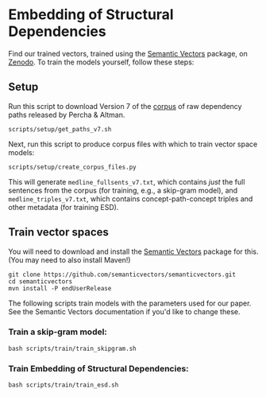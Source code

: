 # Embedding of Structural Dependencies


Find our trained vectors, trained using the [Semantic Vectors](https://github.com/semanticvectors/semanticvectors) package, on [Zenodo](https://zenodo.org/record/3832324). To train the models yourself, follow these steps:

## Setup

Run this script to download Version 7 of the [corpus](https://zenodo.org/record/3459420#.XxDtIZNKiRs) of raw dependency paths released by Percha & Altman. 

```
scripts/setup/get_paths_v7.sh
```

Next, run this script to produce corpus files with which to train vector space models:

```
scripts/setup/create_corpus_files.py
```

This will generate `medline_fullsents_v7.txt`, which contains *just* the full sentences from the corpus (for training, e.g., a skip-gram model), and `medline_triples_v7.txt`, which contains concept-path-concept triples and other metadata (for training ESD). 

## Train vector spaces

You will need to download and install the [Semantic Vectors](https://github.com/semanticvectors/semanticvectors) package for this. 
(You may need to also install Maven!)

```
git clone https://github.com/semanticvectors/semanticvectors.git
cd semanticvectors
mvn install -P endUserRelease
```

The following scripts train models with the parameters used for our paper. See the Semantic Vectors documentation if you'd like to change these.

### Train a skip-gram model:

```
bash scripts/train/train_skipgram.sh
```

### Train Embedding of Structural Dependencies:

```
bash scripts/train/train_esd.sh
```
